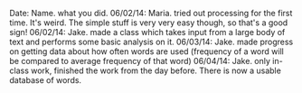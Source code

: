 Date: Name. what you did.
06/02/14: Maria. tried out processing for the first time. It's weird. The simple stuff is very very easy though, so that's a good sign!
06/02/14: Jake. made a class which takes input from a large body of text and performs some basic analysis on it.
06/03/14: Jake. made progress on getting data about how often words are used (frequency of a word will be compared to average frequency of that word)
06/04/14: Jake. only in-class work, finished the work from the day before. There is now a usable database of words.